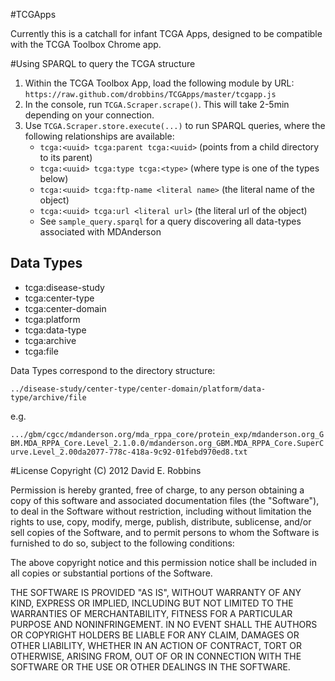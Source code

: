 #TCGApps

Currently this is a catchall for infant TCGA Apps, designed to be compatible with the TCGA Toolbox Chrome app.

#Using SPARQL to query the TCGA structure

1. Within the TCGA Toolbox App, load the following module by URL: ``https://raw.github.com/drobbins/TCGApps/master/tcgapp.js``
2. In the console, run ``TCGA.Scraper.scrape()``. This will take 2-5min depending on your connection.
3. Use ``TCGA.Scraper.store.execute(...)`` to run SPARQL queries, where the following relationships are available:
    * ``tcga:<uuid> tcga:parent tcga:<uuid>`` (points from a child directory to its parent)
    * ``tcga:<uuid> tcga:type tcga:<type>`` (where type is one of the types below)
    * ``tcga:<uuid> tcga:ftp-name <literal name>`` (the literal name of the object)
    * ``tcga:<uuid> tcga:url <literal url>`` (the literal url of the object)
    * See ``sample_query.sparql`` for a query discovering all data-types associated with MDAnderson

## Data Types

* tcga:disease-study
* tcga:center-type
* tcga:center-domain
* tcga:platform
* tcga:data-type
* tcga:archive
* tcga:file

Data Types correspond to the directory structure:

``../disease-study/center-type/center-domain/platform/data-type/archive/file``

e.g.

``.../gbm/cgcc/mdanderson.org/mda_rppa_core/protein_exp/mdanderson.org_GBM.MDA_RPPA_Core.Level_2.1.0.0/mdanderson.org_GBM.MDA_RPPA_Core.SuperCurve.Level_2.00da2077-778c-418a-9c92-01febd970ed8.txt``

#License
Copyright (C) 2012 David E. Robbins

Permission is hereby granted, free of charge, to any person obtaining a copy of this software and associated documentation files (the "Software"), to deal in the Software without restriction, including without limitation the rights to use, copy, modify, merge, publish, distribute, sublicense, and/or sell copies of the Software, and to permit persons to whom the Software is furnished to do so, subject to the following conditions:

The above copyright notice and this permission notice shall be included in all copies or substantial portions of the Software.

THE SOFTWARE IS PROVIDED "AS IS", WITHOUT WARRANTY OF ANY KIND, EXPRESS OR IMPLIED, INCLUDING BUT NOT LIMITED TO THE WARRANTIES OF MERCHANTABILITY, FITNESS FOR A PARTICULAR PURPOSE AND NONINFRINGEMENT. IN NO EVENT SHALL THE AUTHORS OR COPYRIGHT HOLDERS BE LIABLE FOR ANY CLAIM, DAMAGES OR OTHER LIABILITY, WHETHER IN AN ACTION OF CONTRACT, TORT OR OTHERWISE, ARISING FROM, OUT OF OR IN CONNECTION WITH THE SOFTWARE OR THE USE OR OTHER DEALINGS IN THE SOFTWARE.
